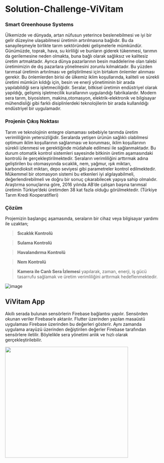 # Solution-Challenge-ViVitam
### Smart Greenhouse Systems
Ülkemizde ve dünyada, artan nüfusun yeterince beslenebilmesi ve iyi bir gelir düzeyine ulaşabilmesi üretimin artırılmasına bağlıdır. Bu da sanayileşmeyle birlikte tarım sektöründeki gelişmelerle mümkündür. Günümüzde, toprak, hava, su kirliliği ve bunların giderek tükenmesi, tarımın da gerilemesine neden olmakta, buna bağlı olarak sağlıksız ve kalitesiz üretim artmaktadır. Ayrıca dünya pazarlarının besin maddelerine olan talebi üretimimizin de dış pazarlara yönelmesini zorunlu kılmaktadır. Bu yüzden tarımsal üretimin artırılması ve geliştirilmesi için birtakım önlemler alınması gerekir. Bu önlemlerden birisi de ülkemiz iklim koşullarında, kaliteli ve sürekli üretimi mümkün kıldığı için, besin ve enerji yönetiminin bir arada yapılabildiği sera işletmeciliğidir. Seralar, bitkisel üretimin endüstriyel olarak yapıldığı, gelişmiş işletmecilik kurallarının uygulandığı fabrikalardır. Modern sera tarım, biyosistem, makina,otomasyon, elektrik-elektronik ve bilgisayar mühendisliği gibi farklı disiplinlerdeki teknolojilerin bir arada kullanıldığı endüstriyel bir uygulamadır. 
### Projenin Çıkış Noktası
Tarım ve teknolojinin entegre olamaması sebebiyle tarımda üretim verimliliğinin yetersizliğidir. Seralarda yetişen ürünün sağlıklı olabilmesi optimum iklim koşullarının sağlanması ve korunması, iklim koşullarının sürekli izlenmesi ve gerektiğinde müdahale edilmesi ile sağlanmaktadır. Bu durum otomatik kontrol sistemleri sayesinde bitkinin üretim aşamasındaki kontrolü ile gerçekleştirilmektedir. Seraların verimliliğini arttırmak adına geliştirilen bu otomasyonda sıcaklık, nem, yağmur, ışık miktarı, karbondioksit miktarı, depo seviyesi gibi parametreler kontrol edilmektedir. Mükemmel bir otomasyon sistemi bu etkenleri iyi algılayabilmeli, değerlendirebilmeli ve doğru bir sonuç çıkarabilecek yapıya sahip olmalıdır. Araştırma sonuçlarına göre, 2016 yılında AB’de çalışan başına tarımsal üretimin Türkiye’deki üretimden 38 kat fazla olduğu görülmektedir. (Türkiye Tarım Kredi Kooperatifleri)
### Çözüm
Projemizin başlangıç aşamasında, seraların bir cihaz veya bilgisayar yardımı ile uzaktan;

 >**Sıcaklık Kontrolü**
 
 >**Sulama Kontrolü**
 
 >**Havalandırma Kontrolü**
 
 >**Nem Kontrolü**
   
 >**Kamera ile Canlı Sera İzlemesi** yapılarak, zaman, enerji, iş gücü tasarrufu sağlamak ve üretim verimliliğini arttırmak hedeflenmektedir.


![image](https://user-images.githubusercontent.com/80172202/110217996-4b7d6480-7ec8-11eb-9034-a4568a9988a7.png)

## ViVitam App
Akıllı serada bulunan sensörlerin Firebase bağlantısı yapılır. Sensörden okunan veriler Firebase’e aktarılır. Flutter üzerinden yazılan masaüstü uygulaması Firebase üzerinden bu değerleri gösterir. Aynı zamanda uygulama arayüzü üzerinden değiştirilen değerler Firebase tarafından sensörlere iletilir. Böylelikle sera yönetimi anlık ve hızlı olarak gerçekleştirilebilir. 

<img src="https://user-images.githubusercontent.com/80172202/110218361-854f6a80-7eca-11eb-83a3-6303dac41675.png" height="360" width="400">








